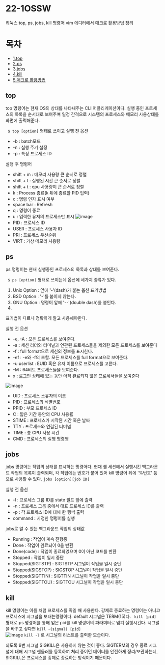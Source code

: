 # 22-1OSSW

리눅스 top, ps, jobs, kill 명령어
vim 에디터에서 매크로 활용방법 정리

# 목차
+ [1.top](#top)
+ [2.ps](#ps)
+ [3.jobs](#jobs)
+ [4.kill](#kill)
+ [5.매크로 활용방법](#매크로-활용방법)


## top

top 명령어는 현재 OS의 상태를 나타내주는 CLI 어플리케이션이다. 실행 중인 프로세스의 목록을 순서대로 보여주며 일정 간격으로 시스템의 프로세스와 메모리 사용상태를 화면에 출력해준다.

` $ top [option]`
형태로 쓰이고 실행 전 옵션 
 + -b : batch모드
 + -n : 실행 주기 설정
 + -p : 특정 프로세스 ID 
 
 실행 후 명령어
 + shift + m : 메모리 사용량 큰 순서로 정렬
 + shift + t : 실행된 시간 큰 순서로 정렬
 + shift + t : cpu 사용량이 큰 순서로 정렬
 + k         : Process 종료(k 뒤에 종료할 PID 입력)
 + c         : 명령 인자 표시 여부
 + space bar : Refresh
 + q         : 명령어 종료
 + u         : 입력한 유저의 프로세스만 표시
![image](https://user-images.githubusercontent.com/97331187/172019796-87dc2979-00df-4e86-ab88-0faee19dcf53.png)
+ PID : 프로세스 ID
+ USER : 프로세스 사용자 ID
+ PRI : 프로세스 우선순위
+ VIRT : 가상 메모리 사용량


## ps

ps 명령어는 현재 실행중인 프로세스의 목록과 상태를 보여준다.

` $ ps [option]`
형태로 쓰이는데 옵션에 세가지 종류가 있다.
1. Unix Option : 앞에 '-'(dash)가 붙는 옵션 표기방법
2. BSD Option : '-'를 붙이지 않는다.
3. GNU Option : 명령어 앞에 '--'(double dash)를 붙인다.
4. 
표기법이 다르니 정확하게 알고 사용해야한다.

실행 전 옵션
+ -e, -A : 모든 프로세스를 보여준다.
+ -a : 세션 리더와 터미널과 연관된 프로세스들을 제외한 모든 프로세스를 보여준다
+ -f : full format으로 세션의 정보를 표시한다.
+ -ef : -e와 -f의 조합. 모든 프로세스를 full format으로 보여준다.
+ -u userlist : EUID 혹은 유저 이름으로 프로세스를 고른다.
+ -M : 64비트 프로세스들을 보여준다.
+ x : 로그인 상태에 있는 동안 아직 완료되지 않은 프로세서들을 보여준다

![image](https://user-images.githubusercontent.com/97331187/172020534-676b9055-56b7-43f0-9250-b3a465ec9c92.png)
+ UID : 프로세스 소유자의 이름
+ PID : 프로세스의 식별번호
+ PPID : 부모 프로세스 ID
+ C : 짧은 기간 동안의 CPU 사용률
+ STIME : 프로세스가 시작된 시간 혹은 날짜
+ TTY : 프로세스와 연결된 터미널
+ TIME : 총 CPU 사용 시간
+ CMD : 프로세스의 실행 명령행


## jobs

jobs 명령어는 작업의 상태를 표시하는 명령어다. 현재 쉘 세션에서 실행시킨 백그라운드 작업의 목록이 출력되며, 각 직업에는 번호가 붙어 있어 kill 명령어 뒤에 '%번호' 등으로 사용할 수 있다.
` jobs [option][job ID] `

실행 전 옵션
+ -l : 프로세스 그룹 ID를 state 필드 앞에 출력
+ -n : 프로세스 그룹 중에서 대표 프로세스 ID를 출력
+ -p : 각 프로세스 ID에 대해 한 행씩 출력
+ command : 지정한 명령어를 실행

jobs로 알 수 있는 백그라운드 작업의 상태값
+ Running : 작업이 계속 진행중 
+ Done : 작업이 완료되어 0을 반환
+ Done(code) : 작업이 종료되었으며 0이 아닌 코드를 반환
+ Stopped : 작업이 일시 중단
+ Stopped(SIGTSTP) : SIGTSTP 시그널이 작업을 일시 중단
+ Stopped(SIGSTOP) : SIGSTOP 시그널이 작업을 일시 중단
+ Stopped(SIGTTIN) : SIGTTIN 시그널이 작업을 일시 중단
+ Stopped(SIGTTOU) : SIGTTOU 시그널이 작업을 일시 중단


## kill

kill 명령어는 이름 처럼 프로세스를 죽일 때 사용한다. 강제로 종료하는 명령어는 아니고 프로세스에 시그널을 보내는명령어다. default 시그널은 TERM(15)다.
` kill [pid]` 형태로 ps 명령어를 통해 얻은 pid를 kill 명령어의 파라미터로 넘겨 실행시킨다.
시그널을 바꾸고 싶다면 ` kill -(signal) [pid] `  
![image](https://user-images.githubusercontent.com/97331187/172031572-32b840b7-81e2-4341-a92d-831e8553a4d5.png)
`kill -l` 로 시그널의 리스트를 출력한 모습이다.

되도록 9번 시그널 SIGKILL은 사용하지 않는 것이 좋다. SIGTERM의 경우 종료 시그널에 대해 시그널 핸들러를 등록하여 처리 중이던 데이터를 안전하게 정리/보관하는데, SIGKILL은 프로세스를 강제로 종료하는 방식이기 때문이다.





